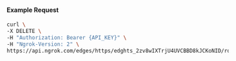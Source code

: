 <!-- Code generated for API Clients. DO NOT EDIT. -->

#### Example Request

```bash
curl \
-X DELETE \
-H "Authorization: Bearer {API_KEY}" \
-H "Ngrok-Version: 2" \
https://api.ngrok.com/edges/https/edghts_2zv8wIXTrjU4UVCBBD8kJCKoNID/routes/edghtsrt_2zv8wHmeJ3sXJHPtWxI5a9XXfMu
```
